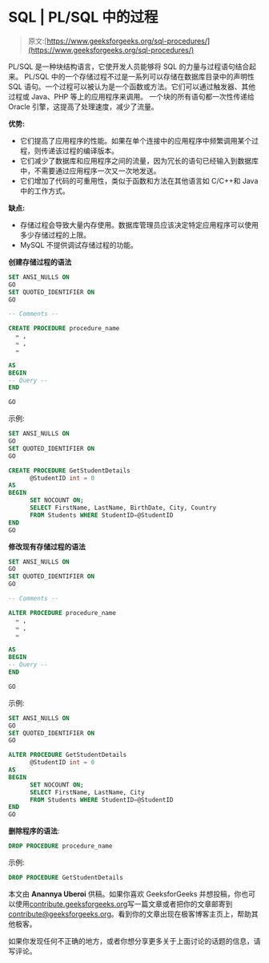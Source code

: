 # SQL | PL/SQL 中的过程

> 原文:[https://www.geeksforgeeks.org/sql-procedures/](https://www.geeksforgeeks.org/sql-procedures/)

PL/SQL 是一种块结构语言，它使开发人员能够将 SQL 的力量与过程语句结合起来。
PL/SQL 中的一个存储过程不过是一系列可以存储在数据库目录中的声明性 SQL 语句。一个过程可以被认为是一个函数或方法。它们可以通过触发器、其他过程或 Java、PHP 等上的应用程序来调用。
一个块的所有语句都一次性传递给 Oracle 引擎，这提高了处理速度，减少了流量。

**优势:**

*   它们提高了应用程序的性能。如果在单个连接中的应用程序中频繁调用某个过程，则传递该过程的编译版本。
*   它们减少了数据库和应用程序之间的流量，因为冗长的语句已经输入到数据库中，不需要通过应用程序一次又一次地发送。
*   它们增加了代码的可重用性，类似于函数和方法在其他语言如 C/C++和 Java 中的工作方式。

**缺点:**

*   存储过程会导致大量内存使用。数据库管理员应该决定特定应用程序可以使用多少存储过程的上限。
*   MySQL 不提供调试存储过程的功能。

**创建存储过程的语法**

```sql
SET ANSI_NULLS ON
GO
SET QUOTED_IDENTIFIER ON
GO

-- Comments --

CREATE PROCEDURE procedure_name
  = ,
  = ,
  = 

AS
BEGIN
-- Query --
END

GO

```

示例:

```sql
SET ANSI_NULLS ON
GO
SET QUOTED_IDENTIFIER ON
GO

CREATE PROCEDURE GetStudentDetails
      @StudentID int = 0
AS
BEGIN
      SET NOCOUNT ON;
      SELECT FirstName, LastName, BirthDate, City, Country
      FROM Students WHERE StudentID=@StudentID
END
GO

```

**修改现有存储过程的语法**

```sql
SET ANSI_NULLS ON
GO
SET QUOTED_IDENTIFIER ON
GO

-- Comments --

ALTER PROCEDURE procedure_name
  = ,
  = ,
  = 

AS
BEGIN
-- Query --
END

GO

```

示例:

```sql
SET ANSI_NULLS ON
GO
SET QUOTED_IDENTIFIER ON
GO

ALTER PROCEDURE GetStudentDetails
      @StudentID int = 0
AS
BEGIN
      SET NOCOUNT ON;
      SELECT FirstName, LastName, City
      FROM Students WHERE StudentID=@StudentID
END
GO

```

**删除程序的语法**:

```sql
DROP PROCEDURE procedure_name

```

示例:

```sql
DROP PROCEDURE GetStudentDetails

```

本文由 **Anannya Uberoi** 供稿。如果你喜欢 GeeksforGeeks 并想投稿，你也可以使用[contribute.geeksforgeeks.org](http://contribute.geeksforgeeks.org)写一篇文章或者把你的文章邮寄到 contribute@geeksforgeeks.org。看到你的文章出现在极客博客主页上，帮助其他极客。

如果你发现任何不正确的地方，或者你想分享更多关于上面讨论的话题的信息，请写评论。